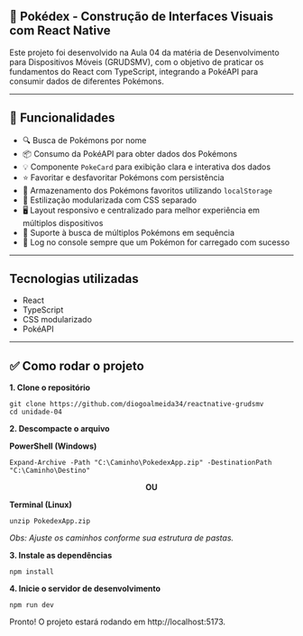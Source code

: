## 📘 Pokédex - Construção de Interfaces Visuais com React Native

Este projeto foi desenvolvido na Aula 04 da matéria de Desenvolvimento para Dispositivos Móveis (GRUDSMV), com o objetivo de praticar os fundamentos do React com TypeScript, integrando a PokéAPI para consumir dados de diferentes Pokémons.

---

## 🚀 Funcionalidades

- 🔍 Busca de Pokémons por nome  
- 📦 Consumo da PokéAPI para obter dados dos Pokémons  
- 💡 Componente `PokeCard` para exibição clara e interativa dos dados  
- ⭐ Favoritar e desfavoritar Pokémons com persistência  
- 💾 Armazenamento dos Pokémons favoritos utilizando `localStorage`  
- 🎨 Estilização modularizada com CSS separado  
- 🖥️ Layout responsivo e centralizado para melhor experiência em múltiplos dispositivos  
- 🔁 Suporte à busca de múltiplos Pokémons em sequência  
- 🧠 Log no console sempre que um Pokémon for carregado com sucesso  

---

## Tecnologias utilizadas

- React  
- TypeScript  
- CSS modularizado  
- PokéAPI  

---

## ✅ Como rodar o projeto

**1. Clone o repositório**
```
git clone https://github.com/diogoalmeida34/reactnative-grudsmv
cd unidade-04
```

**2. Descompacte o arquivo**

**PowerShell (Windows)**
```
Expand-Archive -Path "C:\Caminho\PokedexApp.zip" -DestinationPath "C:\Caminho\Destino"
```

**<p style="text-align: center;">OU</p>**

**Terminal (Linux)**
```
unzip PokedexApp.zip
```
_Obs: Ajuste os caminhos conforme sua estrutura de pastas._

**3. Instale as dependências**
```
npm install
```

**4. Inicie o servidor de desenvolvimento**
```
npm run dev
```

Pronto! O projeto estará rodando em http://localhost:5173.
